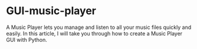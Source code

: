 # GUI-music-player
A Music Player lets you manage and listen to all your music files quickly and easily. In this article, I will take you through how to create a Music Player GUI with Python.

